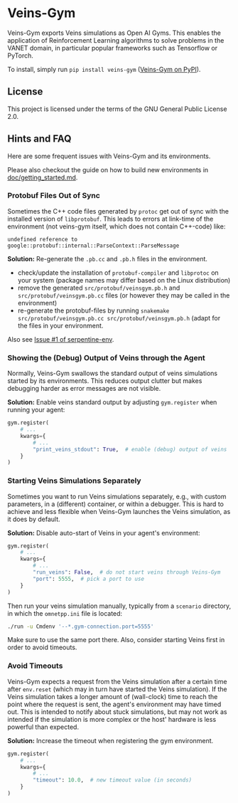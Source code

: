 Veins-Gym
=========

Veins-Gym exports Veins simulations as Open AI Gyms.
This enables the application of Reinforcement Learning algorithms to solve problems in the VANET domain, in particular popular frameworks such as Tensorflow or PyTorch.

To install, simply run `pip install veins-gym` ([Veins-Gym on PyPI](https://pypi.org/project/veins-gym/)).

License
-------
This project is licensed under the terms of the GNU General Public License 2.0.


Hints and FAQ
-------------

Here are some frequent issues with Veins-Gym and its environments.

Please also checkout the guide on how to build new environments in [doc/getting_started.md](https://github.com/tkn-tub/veins-gym/blob/master/doc/getting_started.md).


### Protobuf Files Out of Sync

Sometimes the C++ code files generated by `protoc` get out of sync with the installed version of `libprotobuf`.
This leads to errors at link-time of the environment (not veins-gym itself, which does not contain C++-code) like:
```
undefined reference to google::protobuf::internal::ParseContext::ParseMessage
```

**Solution:**
Re-generate the `.pb.cc` and `.pb.h` files in the environment.

* check/update the installation of `protobuf-compiler` and `libprotoc` on your system (package names may differ based on the Linux distribution)
* remove the generated `src/protobuf/veinsgym.pb.h` and `src/protobuf/veinsgym.pb.cc` files (or however they may be called in the environment)
* re-generate the protobuf-files by running `snakemake src/protobuf/veinsgym.pb.cc src/protobuf/veinsgym.pb.h` (adapt for the files in your environment.

Also see [Issue #1 of serpentine-env](https://github.com/tkn-tub/serpentine-env/issues/1).


### Showing the (Debug) Output of Veins through the Agent

Normally, Veins-Gym swallows the standard output of veins simulations started by its environments.
This reduces output clutter but makes debugging harder as error messages are not visible.

**Solution:**
Enable veins standard output by adjusting `gym.register` when running your agent:

```python
gym.register(
	# ...
	kwargs={
		# ...
		"print_veins_stdout": True,  # enable (debug) output of veins
	}
)
```

### Starting Veins Simulations Separately

Sometimes you want to run Veins simulations separately, e.g., with custom parameters, in a (different) container, or within a debugger.
This is hard to achieve and less flexible when Veins-Gym launches the Veins simulation, as it does by default.

**Solution:**
Disable auto-start of Veins in your agent's environment:

```python
gym.register(
	# ...
	kwargs={
		# ...
		"run_veins": False,  # do not start veins through Veins-Gym
		"port": 5555,  # pick a port to use
	}
)
```

Then run your veins simulation manually, typically from a `scenario` directory, in which the `omnetpp.ini` file is located:
```bash
./run -u Cmdenv '--*.gym-connection.port=5555'
```

Make sure to use the same port there.
Also, consider starting Veins first in order to avoid timeouts.


### Avoid Timeouts

Veins-Gym expects a request from the Veins simulation after a certain time after `env.reset` (which may in turn have started the Veins simulation).
If the Veins simulation takes a longer amount of (wall-clock) time to reach the point where the request is sent, the agent's environment may have timed out.
This is intended to notify about stuck simulations, but may not work as intended if the simulation is more complex or the host' hardware is less powerful than expected.

**Solution:**
Increase the timeout when registering the gym environment.

```python
gym.register(
	# ...
	kwargs={
		# ...
		"timeout": 10.0,  # new timeout value (in seconds)
	}
)
```
